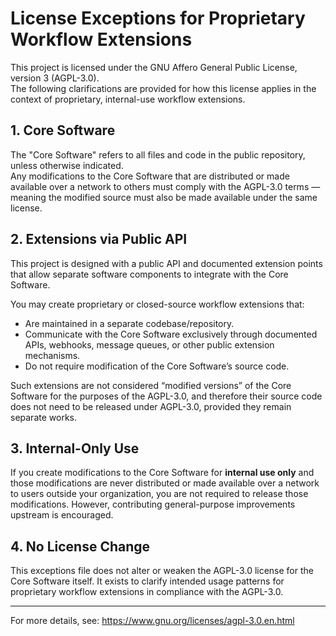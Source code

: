 # License Exceptions for Proprietary Workflow Extensions

This project is licensed under the GNU Affero General Public License, version 3 (AGPL-3.0).  
The following clarifications are provided for how this license applies in the context of proprietary, internal-use workflow extensions.

## 1. Core Software
The "Core Software" refers to all files and code in the public repository, unless otherwise indicated.  
Any modifications to the Core Software that are distributed or made available over a network to others must comply with the AGPL-3.0 terms — meaning the modified source must also be made available under the same license.

## 2. Extensions via Public API
This project is designed with a public API and documented extension points that allow separate software components to integrate with the Core Software.

You may create proprietary or closed-source workflow extensions that:
- Are maintained in a separate codebase/repository.
- Communicate with the Core Software exclusively through documented APIs, webhooks, message queues, or other public extension mechanisms.
- Do not require modification of the Core Software’s source code.

Such extensions are not considered “modified versions” of the Core Software for the purposes of the AGPL-3.0, and therefore their source code does not need to be released under AGPL-3.0, provided they remain separate works.

## 3. Internal-Only Use
If you create modifications to the Core Software for **internal use only** and those modifications are never distributed or made available over a network to users outside your organization, you are not required to release those modifications. However, contributing general-purpose improvements upstream is encouraged.

## 4. No License Change
This exceptions file does not alter or weaken the AGPL-3.0 license for the Core Software itself. It exists to clarify intended usage patterns for proprietary workflow extensions in compliance with the AGPL-3.0.

---
For more details, see: https://www.gnu.org/licenses/agpl-3.0.en.html
